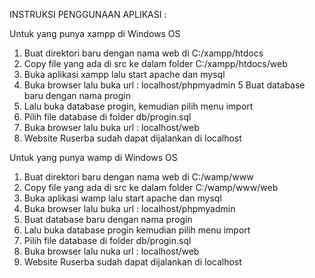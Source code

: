 INSTRUKSI PENGGUNAAN APLIKASI :

Untuk yang punya xampp di Windows OS

1.	Buat direktori baru dengan nama web di C:/xampp/htdocs
2.	Copy file yang ada di src ke dalam folder C:/xampp/htdocs/web
3.	Buka aplikasi xampp lalu start apache dan mysql
4.	Buka browser lalu buka url : localhost/phpmyadmin
5	Buat database baru dengan nama progin
6.	Lalu buka database progin, kemudian pilih menu import
7.	Pilih file database di folder db/progin.sql
8.	Buka browser lalu buka url : localhost/web
9.	Website Ruserba sudah dapat dijalankan di localhost

Untuk yang punya wamp di Windows OS

1.	Buat direktori baru dengan nama web di C:/wamp/www
2.	Copy file yang ada di src ke dalam folder C:/wamp/www/web
3.	Buka aplikasi wamp lalu start apache dan mysql
4.	Buka browser lalu buka url : localhost/phpmyadmin
5.	Buat database baru dengan nama progin
6.	Lalu buka database progin kemudian pilih menu import
7.	Pilih file database di folder db/progin.sql
8.	Buka browser lalu nuka url : localhost/web
9.	Website Ruserba sudah dapat dijalankan di localhost